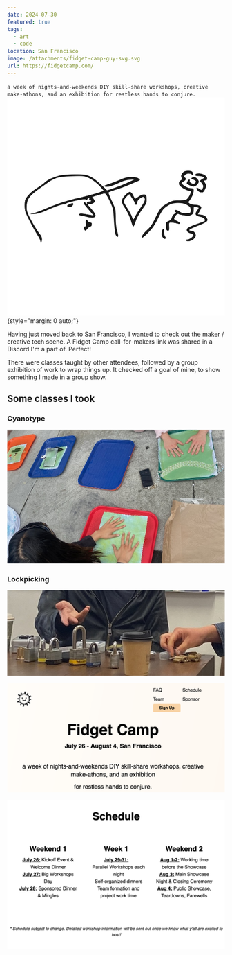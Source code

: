 ```yaml
---
date: 2024-07-30
featured: true
tags:
  - art
  - code
location: San Francisco
image: /attachments/fidget-camp-guy-svg.svg
url: https://fidgetcamp.com/
---
```

`a week of nights-and-weekends DIY skill-share workshops, creative make-athons, and an exhibition for restless hands to conjure.`
![](../../public/attachments/fidget-camp-guy-svg.svg){style="margin: 0 auto;"}


Having just moved back to San Francisco, I wanted to check out the maker / creative tech scene. A Fidget Camp call-for-makers link was shared in a Discord I'm a part of. Perfect!

There were classes taught by other attendees, followed by a group exhibition of work to wrap things up. It checked off a goal of mine, to show something I made in a group show.

## Some classes I took
### Cyanotype
![Exposing cyanotype outside](../../public/attachments/IMG_4654.jpeg)

### Lockpicking
![Hands demonstrating lock-picking](../../public/attachments/IMG_4658.jpeg)






![](../../public/attachments/fidgetcamp-screenshot.png)

![](../../public/attachments/fidget-camp-schedule.png)